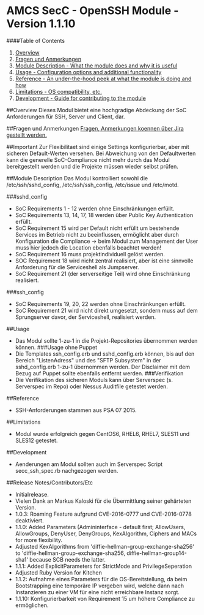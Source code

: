 # AMCS SecC - OpenSSH Module - Version 1.1.10

####Table of Contents

1. [Overview](#overview)
2. [Fragen und Anmerkungen](#fragen)
3. [Module Description - What the module does and why it is useful](#module-description)
4. [Usage - Configuration options and additional functionality](#usage)
5. [Reference - An under-the-hood peek at what the module is doing and how](#reference)
6. [Limitations - OS compatibility, etc.](#limitations)
7. [Development - Guide for contributing to the module](#development)

##Overview
Dieses Modul bietet eine hochgradige Abdeckung der SoC Anforderungen für SSH, Server und Client, dar.

##Fragen und Anmerkungen
[Fragen, Anmerkungen koennen über Jira gestellt werden.](https://projectcenter.t-systems-mms.eu/jira/secure/CreateIssueDetails!init.jspa?pid=15993&summary=secc_sshd%20changeme&assignee=rkno&issuetype=13&priority=5&description=Beschreibung&components=21136)

##Important
Zur Flexibilitaet sind einige Settings konfigurierbar, aber mit sicheren Default-Werten versehen. Bei Abweichung von den Defaultwerten kann die generelle SoC-Compliance nicht mehr
durch das Modul bereitgestellt werden und die Projekte müssen wieder selbst prüfen.

##Module Description
Das Modul kontrolliert sowohl die /etc/ssh/sshd_config, /etc/ssh/ssh_config, /etc/issue und /etc/motd.

###sshd_config
- SoC Requirements 1 - 12 werden ohne Einschränkungen erfüllt.
- SoC Requirements 13, 14, 17, 18 werden über Public Key Authentication erfüllt.
- SoC Requirement 15 wird per Default nicht erfüllt um bestehende Services im Betrieb nicht zu beeinflussen, ermöglicht aber durch Konfiguration die Compliance -> beim Modul zum Management der User muss hier jedoch die Location ebenfalls beachtet werden!
- SoC Requirement 16 muss projektindividuell gelöst werden.
- SOC Requirement 18 wird nicht zentral realisiert, aber ist eine sinnvolle Anforderung für die Serviceshell als Jumpserver.
- SoC Requirement 21 (der serverseitige Teil) wird ohne Einschränkung realisiert.

###ssh_config
- SoC Requirements 19, 20, 22 werden ohne Einschränkungen erfüllt.
- SoC Requirement 21 wird nicht direkt umgesetzt, sondern muss auf dem Sprungserver davor, der Serviceshell, realisiert werden.

##Usage
- Das Modul sollte 1-zu-1 in die Projekt-Repositories übernommen werden können.
###Usage ohne Puppet
- Die Templates ssh_config.erb und sshd_config.erb können, bis auf den Bereich "ListenAdress" und des "SFTP Subsystem" in der sshd_config.erb 1-zu-1 übernommen werden. Der Disclaimer mit dem Bezug auf Puppet sollte ebenfalls entfernt werden.
###Verifikation
- Die Verifikation des sicheren Moduls kann über Serverspec (s. Serverspec im Repo) oder Nessus Auditfile getestet werden.

##Reference
- SSH-Anforderungen stammen aus PSA 07 2015.

##Limitations
- Modul wurde erfolgreich gegen CentOS6, RHEL6, RHEL7, SLES11 und SLES12 getestet.

##Development
- Aenderungen am Modul sollten auch im Serverspec Script secc_ssh_spec.rb nachgezogen werden.

##Release Notes/Contributors/Etc
- Initialrelease.
- Vielen Dank an Markus Kaloski für die Übermittlung seiner gehärteten Version.
- 1.0.3: Roaming Feature aufgrund CVE-2016-0777 und CVE-2016-0778 deaktiviert.
- 1.1.0: Added Parameters (Admininterface - default first; AllowUsers, AllowGroups, DenyUser, DenyGroups, KexAlgorithm, Ciphers and MACs for more flexibility.
 - Adjusted KexAlgorithms from 'diffie-hellman-group-exchange-sha256' to 'diffie-hellman-group-exchange-sha256, diffie-hellman-group14-sha1' because SCB needs the latter.
- 1.1.1: Added ExplicitParameters for StrictMode and PrivilegeSeperation
 - Adjusted Ruby Version for Kitchen
- 1.1.2: Aufnahme eines Parameters für die OS-Bereitstellung, da beim Bootstrapping eine temporäre IP vergeben wird, welche dann nach Instanzieren zu einer VM für eine nicht erreichbare Instanz sorgt.
- 1.1.10: Konfigurierbarkeit von Requirement 15 um höhere Compliance zu ermöglichen.
